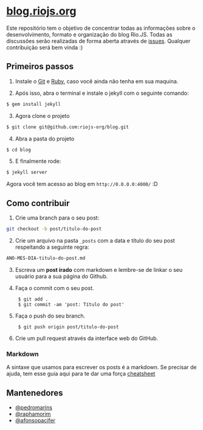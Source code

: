# [blog.riojs.org](http://blog.riojs.org)
Este repositório tem o objetivo de concentrar todas as informações sobre o desenvolvimento, formato e organização do blog Rio.JS. Todas as discussões serão realizadas de forma aberta através de [issues](https://github.com/riojs-org/blog/issues). Qualquer contribuição será bem vinda :)

## Primeiros passos

1. Instale o [Git](http://git-scm.com/downloads) e [Ruby](http://www.ruby-lang.org/pt/downloads/), caso você ainda não tenha em sua maquina.

2. Após isso, abra o terminal e instale o jekyll com o seguinte comando:

  ```sh
  $ gem install jekyll
  ```

3. Agora clone o projeto

  ```sh
  $ git clone git@github.com:riojs-org/blog.git
  ```

4. Abra a pasta do projeto

  ```sh
  $ cd blog
  ```

5. E finalmente rode:

  ```sh
  $ jekyll server
  ```

Agora você tem acesso ao blog em `http://0.0.0.0:4000/` :D

## Como contribuir

1. Crie uma branch para o seu post:

  ```sh
  git checkout -b post/titulo-do-post
  ```


2. Crie um arquivo na pasta `_posts` com a data e título do seu post respeitando a seguinte regra:

  ```sh
  ANO-MES-DIA-titulo-do-post.md
  ```

3. Escreva um **post irado** com markdown e lembre-se de linkar o seu usuário para a sua página do Github.

4. Faça o commit com o seu post.

        $ git add .
        $ git commit -am 'post: Título do post'

5. Faça o push do seu branch.

        $ git push origin post/titulo-do-post

6. Crie um pull request através da interface web do GitHub.

### Markdown

A sintaxe que usamos para escrever os posts é a markdown. Se precisar de ajuda, tem esse guia aqui para te dar uma força [cheatsheet](http://markdown.chibi.io/)


## Mantenedores
- [@pedromarins](https://github.com/pedromarins)
- [@raphamorim](https://github.com/raphamorim)
- [@afonsopacifer](https://github.com/afonsopacifer)
